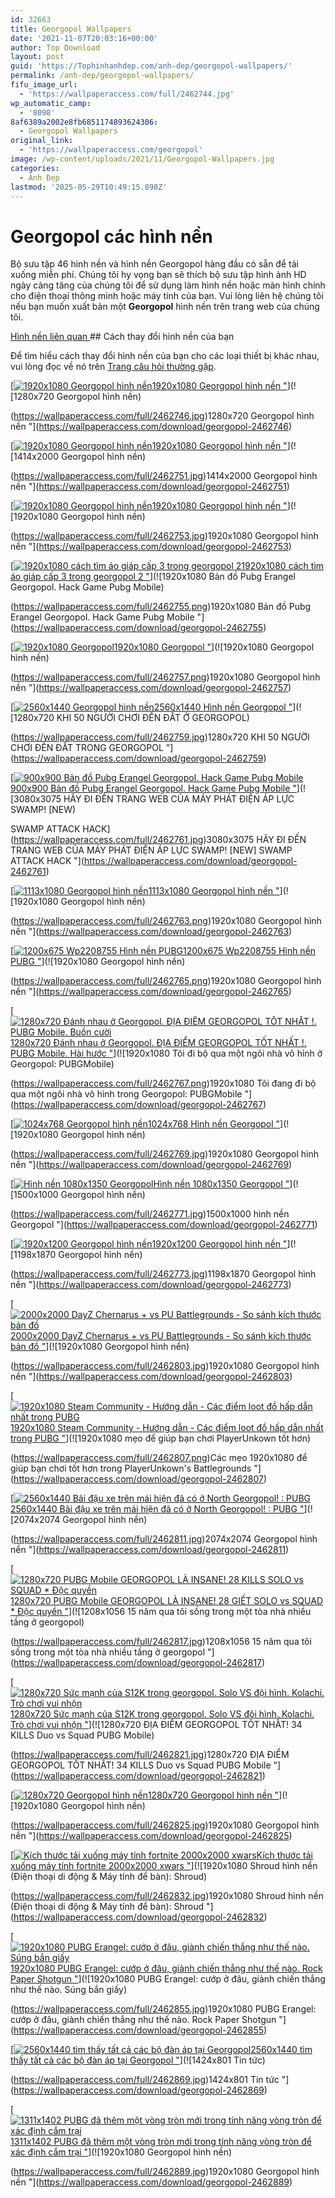```yaml
---
id: 32663
title: Georgopol Wallpapers
date: '2021-11-07T20:03:16+00:00'
author: Top Download
layout: post
guid: 'https://Tophinhanhdep.com/anh-dep/georgopol-wallpapers/'
permalink: /anh-dep/georgopol-wallpapers/
fifu_image_url:
  - 'https://wallpaperaccess.com/full/2462744.jpg'
wp_automatic_camp:
  - '8098'
8af6389a2002e8fb6851174893624306:
  - Georgopol Wallpapers
original_link:
  - 'https://wallpaperaccess.com/georgopol'
image: /wp-content/uploads/2021/11/Georgopol-Wallpapers.jpg
categories:
  - Ảnh Đẹp
lastmod: '2025-05-29T10:49:15.898Z'
---
```

# Georgopol các hình nền

Bộ sưu tập 46 hình nền và hình nền Georgopol hàng đầu có sẵn để tải xuống miễn phí. Chúng tôi hy vọng bạn sẽ thích bộ sưu tập hình ảnh HD ngày càng tăng của chúng tôi để sử dụng làm hình nền hoặc màn hình chính cho điện thoại thông minh hoặc máy tính của bạn. Vui lòng liên hệ chúng tôi nếu bạn muốn xuất bản một **Georgopol** hình nền trên trang web của chúng tôi.

[Hình nền liên quan ](#related) ## Cách thay đổi hình nền của bạn

Để tìm hiểu cách thay đổi hình nền của bạn cho các loại thiết bị khác nhau, vui lòng đọc về nó trên [Trang câu hỏi thường gặp](https://tophinhanhdep.com/faq/).

  
[[![1920x1080 Georgopol hình nền](https://wallpaperaccess.com/full/2462744.jpg)1920x1080 Georgopol hình nền "](https://wallpaperaccess.com/download/georgopol-2462744)](![1280x720 Georgopol hình nền)

(https://wallpaperaccess.com/full/2462746.jpg)1280x720 Georgopol hình nền "](https://wallpaperaccess.com/download/georgopol-2462746)

[[![1920x1080 Georgopol hình nền](https://wallpaperaccess.com/full/2462747.jpg)1920x1080 Georgopol hình nền "](https://wallpaperaccess.com/download/georgopol-2462747)](![1414x2000 Georgopol hình nền)

(https://wallpaperaccess.com/full/2462751.jpg)1414x2000 Georgopol hình nền "](https://wallpaperaccess.com/download/georgopol-2462751)

[[![1920x1080 Georgopol hình nền](https://wallpaperaccess.com/full/2462752.jpg)1920x1080 Georgopol hình nền "](https://wallpaperaccess.com/download/georgopol-2462752)](![1920x1080 Georgopol hình nền)

(https://wallpaperaccess.com/full/2462753.jpg)1920x1080 Georgopol hình nền "](https://wallpaperaccess.com/download/georgopol-2462753)

[[![1920x1080 cách tìm áo giáp cấp 3 trong georgopol 2](https://wallpaperaccess.com/full/2462754.jpg)1920x1080 cách tìm áo giáp cấp 3 trong georgopol 2 "](https://wallpaperaccess.com/download/georgopol-2462754)](![1920x1080 Bản đồ Pubg Erangel Georgopol.  Hack Game Pubg Mobile)

(https://wallpaperaccess.com/full/2462755.png)1920x1080 Bản đồ Pubg Erangel Georgopol. Hack Game Pubg Mobile "](https://wallpaperaccess.com/download/georgopol-2462755)

[[![1920x1080 Georgopol](https://wallpaperaccess.com/full/2462756.png)1920x1080 Georgopol "](https://wallpaperaccess.com/download/georgopol-2462756)](![1920x1080 Georgopol hình nền)

(https://wallpaperaccess.com/full/2462757.png)1920x1080 Georgopol hình nền "](https://wallpaperaccess.com/download/georgopol-2462757)

[[![2560x1440 Georgopol hình nền](https://wallpaperaccess.com/full/2462758.jpg)2560x1440 Hình nền Georgopol "](https://wallpaperaccess.com/download/georgopol-2462758)](![1280x720 KHI 50 NGƯỜI CHƠI ĐẾN ĐẤT Ở GEORGOPOL)

(https://wallpaperaccess.com/full/2462759.jpg)1280x720 KHI 50 NGƯỜI CHƠI ĐẾN ĐẤT TRONG GEORGOPOL "](https://wallpaperaccess.com/download/georgopol-2462759)

[[![900x900 Bản đồ Pubg Erangel Georgopol.  Hack Game Pubg Mobile](https://wallpaperaccess.com/full/2462760.jpg)900x900 Bản đồ Pubg Erangel Georgopol. Hack Game Pubg Mobile "](https://wallpaperaccess.com/download/georgopol-2462760)](![3080x3075 HÃY ĐI ĐẾN TRANG WEB CỦA MÁY PHÁT ĐIỆN ÁP LỰC SWAMP! [NEW)

 SWAMP ATTACK HACK](https://wallpaperaccess.com/full/2462761.jpg)3080x3075 HÃY ĐI ĐẾN TRANG WEB CỦA MÁY PHÁT ĐIỆN ÁP LỰC SWAMP! \[NEW\] SWAMP ATTACK HACK "](https://wallpaperaccess.com/download/georgopol-2462761)

[[![1113x1080 Georgopol hình nền](https://wallpaperaccess.com/full/2462762.jpg)1113x1080 Georgopol hình nền "](https://wallpaperaccess.com/download/georgopol-2462762)](![1920x1080 Georgopol hình nền)

(https://wallpaperaccess.com/full/2462763.png)1920x1080 Georgopol hình nền "](https://wallpaperaccess.com/download/georgopol-2462763)

[[![1200x675 Wp2208755 Hình nền PUBG](https://wallpaperaccess.com/full/2462764.jpg)1200x675 Wp2208755 Hình nền PUBG "](https://wallpaperaccess.com/download/georgopol-2462764)](![1920x1080 Georgopol hình nền)

(https://wallpaperaccess.com/full/2462765.png)1920x1080 Georgopol hình nền "](https://wallpaperaccess.com/download/georgopol-2462765)

[[![1280x720 Đánh nhau ở Georgopol.  ĐỊA ĐIỂM GEORGOPOL TỐT NHẤT !.  PUBG Mobile.  Buồn cười](https://wallpaperaccess.com/full/2462766.jpg)1280x720 Đánh nhau ở Georgopol. ĐỊA ĐIỂM GEORGOPOL TỐT NHẤT !. PUBG Mobile. Hài hước "](https://wallpaperaccess.com/download/georgopol-2462766)](![1920x1080 Tôi đi bộ qua một ngôi nhà vô hình ở Georgopol: PUBGMobile)

(https://wallpaperaccess.com/full/2462767.png)1920x1080 Tôi đang đi bộ qua một ngôi nhà vô hình trong Georgopol: PUBGMobile "](https://wallpaperaccess.com/download/georgopol-2462767)

[[![1024x768 Georgopol hình nền](https://wallpaperaccess.com/full/2462768.jpg)1024x768 Hình nền Georgopol "](https://wallpaperaccess.com/download/georgopol-2462768)](![1920x1080 Georgopol hình nền)

(https://wallpaperaccess.com/full/2462769.jpg)1920x1080 Georgopol hình nền "](https://wallpaperaccess.com/download/georgopol-2462769)

[[![Hình nền 1080x1350 Georgopol](https://wallpaperaccess.com/full/2462770.jpg)Hình nền 1080x1350 Georgopol "](https://wallpaperaccess.com/download/georgopol-2462770)](![1500x1000 Georgopol hình nền)

(https://wallpaperaccess.com/full/2462771.jpg)1500x1000 hình nền Georgopol "](https://wallpaperaccess.com/download/georgopol-2462771)

[[![1920x1200 Georgopol hình nền](https://wallpaperaccess.com/full/2462772.jpg)1920x1200 Georgopol hình nền "](https://wallpaperaccess.com/download/georgopol-2462772)](![1198x1870 Georgopol hình nền)

(https://wallpaperaccess.com/full/2462773.jpg)1198x1870 Georgopol hình nền "](https://wallpaperaccess.com/download/georgopol-2462773)

[[![2000x2000 DayZ Chernarus + vs PU Battlegrounds - So sánh kích thước bản đồ](https://wallpaperaccess.com/full/2462800.jpg)2000x2000 DayZ Chernarus + vs PU Battlegrounds - So sánh kích thước bản đồ "](https://wallpaperaccess.com/download/georgopol-2462800)](![1920x1080 Georgopol hình nền)

(https://wallpaperaccess.com/full/2462803.jpg)1920x1080 Georgopol hình nền "](https://wallpaperaccess.com/download/georgopol-2462803)

[[![1920x1080 Steam Community - Hướng dẫn - Các điểm loot đồ hấp dẫn nhất trong PUBG](https://wallpaperaccess.com/full/2462804.jpg)1920x1080 Steam Community - Hướng dẫn - Các điểm loot đồ hấp dẫn nhất trong PUBG "](https://wallpaperaccess.com/download/georgopol-2462804)](![1920x1080 mẹo để giúp bạn chơi PlayerUnkown tốt hơn)

(https://wallpaperaccess.com/full/2462807.png)Các mẹo 1920x1080 để giúp bạn chơi tốt hơn trong PlayerUnkown's Battlegrounds "](https://wallpaperaccess.com/download/georgopol-2462807)

[[![2560x1440 Bãi đậu xe trên mái hiện đã có ở North Georgopol!  : PUBG](https://wallpaperaccess.com/full/2462809.jpg)2560x1440 Bãi đậu xe trên mái hiện đã có ở North Georgopol! : PUBG "](https://wallpaperaccess.com/download/georgopol-2462809)](![2074x2074 Georgopol hình nền)

(https://wallpaperaccess.com/full/2462811.jpg)2074x2074 Georgopol hình nền "](https://wallpaperaccess.com/download/georgopol-2462811)

[[![1280x720 PUBG Mobile GEORGOPOL LÀ INSANE!  28 KILLS SOLO vs SQUAD * Độc quyền](https://wallpaperaccess.com/full/2462815.jpg)1280x720 PUBG Mobile GEORGOPOL LÀ INSANE! 28 GIẾT SOLO vs SQUAD \* Độc quyền "](https://wallpaperaccess.com/download/georgopol-2462815)](![1208x1056 15 năm qua tôi sống trong một tòa nhà nhiều tầng ở georgopol)

(https://wallpaperaccess.com/full/2462817.jpg)1208x1056 15 năm qua tôi sống trong một tòa nhà nhiều tầng ở georgopol "](https://wallpaperaccess.com/download/georgopol-2462817)

[[![1280x720 Sức mạnh của S12K trong georgopol.  Solo VS đội hình.  Kolachi.  Trò chơi vui nhộn](https://wallpaperaccess.com/full/2462819.jpg)1280x720 Sức mạnh của S12K trong georgopol. Solo VS đội hình. Kolachi. Trò chơi vui nhộn "](https://wallpaperaccess.com/download/georgopol-2462819)](![1280x720 ĐỊA ĐIỂM GEORGOPOL TỐT NHẤT!  34 KILLS Duo vs Squad PUBG Mobile)

(https://wallpaperaccess.com/full/2462821.jpg)1280x720 ĐỊA ĐIỂM GEORGOPOL TỐT NHẤT! 34 KILLS Duo vs Squad PUBG Mobile "](https://wallpaperaccess.com/download/georgopol-2462821)

[[![1280x720 Georgopol hình nền](https://wallpaperaccess.com/full/2462824.jpg)1280x720 Georgopol hình nền "](https://wallpaperaccess.com/download/georgopol-2462824)](![1920x1080 Georgopol hình nền)

(https://wallpaperaccess.com/full/2462825.jpg)1920x1080 Georgopol hình nền "](https://wallpaperaccess.com/download/georgopol-2462825)

[[![Kích thước tải xuống máy tính fortnite 2000x2000 xwars](https://wallpaperaccess.com/full/2462823.jpg)Kích thước tải xuống máy tính fortnite 2000x2000 xwars "](https://wallpaperaccess.com/download/georgopol-2462823)](![1920x1080 Shroud hình nền (Điện thoại di động & Máy tính để bàn): Shroud)

(https://wallpaperaccess.com/full/2462832.jpg)1920x1080 Shroud hình nền (Điện thoại di động &amp; Máy tính để bàn): Shroud "](https://wallpaperaccess.com/download/georgopol-2462832)

[[![1920x1080 PUBG Erangel: cướp ở đâu, giành chiến thắng như thế nào.  Súng bắn giấy](https://wallpaperaccess.com/full/2407958.jpg)1920x1080 PUBG Erangel: cướp ở đâu, giành chiến thắng như thế nào. Rock Paper Shotgun "](https://wallpaperaccess.com/download/georgopol-2407958)](![1920x1080 PUBG Erangel: cướp ở đâu, giành chiến thắng như thế nào.  Súng bắn giấy)

(https://wallpaperaccess.com/full/2462855.jpg)1920x1080 PUBG Erangel: cướp ở đâu, giành chiến thắng như thế nào. Rock Paper Shotgun "](https://wallpaperaccess.com/download/georgopol-2462855)

[[![2560x1440 tìm thấy tất cả các bộ đàn áp tại Georgopol](https://wallpaperaccess.com/full/2462866.jpg)2560x1440 tìm thấy tất cả các bộ đàn áp tại Georgopol "](https://wallpaperaccess.com/download/georgopol-2462866)](![1424x801 Tin tức)

(https://wallpaperaccess.com/full/2462869.jpg)1424x801 Tin tức "](https://wallpaperaccess.com/download/georgopol-2462869)

[[![1311x1402 PUBG đã thêm một vòng tròn mới trong tính năng vòng tròn để xác định cắm trại](https://wallpaperaccess.com/full/2462876.png)1311x1402 PUBG đã thêm một vòng tròn mới trong tính năng vòng tròn để xác định cắm trại "](https://wallpaperaccess.com/download/georgopol-2462876)](![1920x1080 Georgopol hình nền)

(https://wallpaperaccess.com/full/2462889.jpg)1920x1080 Georgopol hình nền "](https://wallpaperaccess.com/download/georgopol-2462889)
